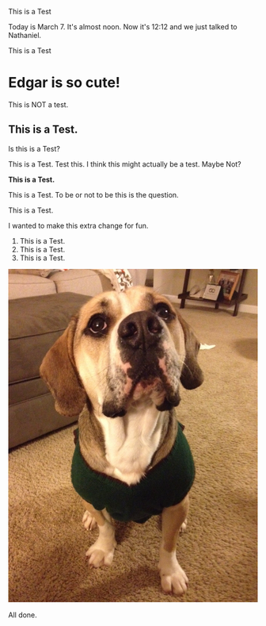 This is a Test

Today is March 7. It's almost noon.
Now it's 12:12 and we just talked to Nathaniel. 

This is a Test

# Edgar is so cute! 

This is NOT a test.

## This is a Test.

Is this is a Test?

This is a Test. Test this. I think this might actually be a test. Maybe Not?

**This is a Test.**

This is a Test. To be or not to be this is the question.


This is a Test.

I wanted to make this extra change for fun.
1. This is a Test.
2. This is a Test.
3. This is a Test.

![Edgar](Edgar-sweater.png)

All done.


